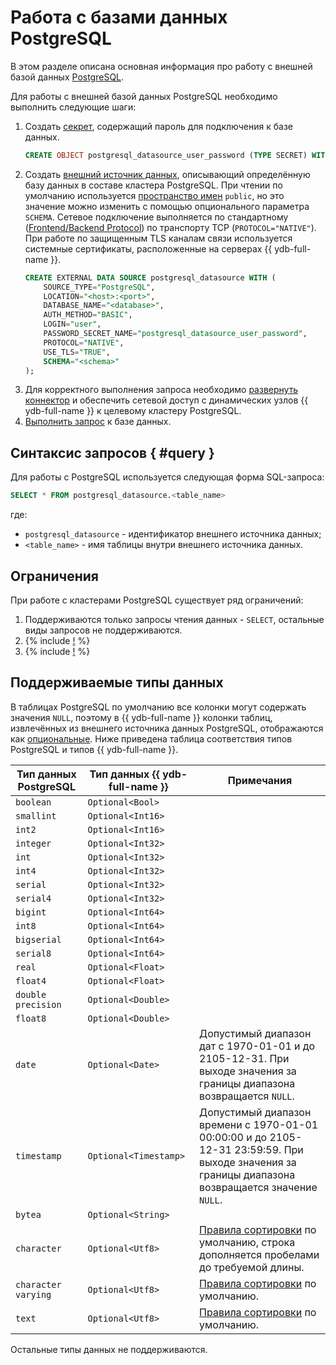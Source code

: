 # Работа с базами данных PostgreSQL

В этом разделе описана основная информация про работу с внешней базой данных [PostgreSQL](http://postgresql.org).

Для работы с внешней базой данных PostgreSQL необходимо выполнить следующие шаги:
1. Создать [секрет](../datamodel/secrets.md), содержащий пароль для подключения к базе данных.
    ```sql
    CREATE OBJECT postgresql_datasource_user_password (TYPE SECRET) WITH (value = "<password>");
    ```
1. Создать [внешний источник данных](../datamodel/external_data_source.md), описывающий определённую базу данных в составе кластера PostgreSQL. При чтении по умолчанию используется [пространство имен](https://www.postgresql.org/docs/current/catalog-pg-namespace.html) `public`, но это значение можно изменить с помощью опционального параметра `SCHEMA`. Сетевое подключение выполняется по стандартному ([Frontend/Backend Protocol](https://www.postgresql.org/docs/current/protocol.html)) по транспорту TCP (`PROTOCOL="NATIVE"`). При работе по защищенным TLS каналам связи используется системные сертификаты, расположенные на серверах {{ ydb-full-name }}. 
    ```sql
    CREATE EXTERNAL DATA SOURCE postgresql_datasource WITH (
        SOURCE_TYPE="PostgreSQL",
        LOCATION="<host>:<port>",
        DATABASE_NAME="<database>",
        AUTH_METHOD="BASIC",
        LOGIN="user",
        PASSWORD_SECRET_NAME="postgresql_datasource_user_password",
        PROTOCOL="NATIVE",
        USE_TLS="TRUE",
        SCHEMA="<schema>"
    );
    ```
1. Для корректного выполнения запроса необходимо [развернуть коннектор](../../deploy/manual/deploy-ydb-federated-query.md) и обеспечить сетевой доступ с динамических узлов {{ ydb-full-name }} к целевому кластеру PostgreSQL.
1. [Выполнить запрос](#query) к базе данных.

## Синтаксис запросов { #query }
Для работы с PostgreSQL используется следующая форма SQL-запроса:

```sql
SELECT * FROM postgresql_datasource.<table_name>
```

где:
- `postgresql_datasource` - идентификатор внешнего источника данных;
- `<table_name>` - имя таблицы внутри внешнего источника данных.

## Ограничения

При работе с кластерами PostgreSQL существует ряд ограничений:

1. Поддерживаются только запросы чтения данных - `SELECT`, остальные виды запросов не поддерживаются.
1. {% include [!](_includes/datetime_limits.md) %}
1. {% include [!](_includes/predicate_pushdown.md) %}

## Поддерживаемые типы данных

В таблицах PostgreSQL по умолчанию все колонки могут содержать значения `NULL`, поэтому в {{ ydb-full-name }} колонки таблиц, извлечённых из внешнего источника данных PostgreSQL, отображаются как [опциональные](https://ydb.tech/docs/ru/yql/reference/types/optional). Ниже приведена таблица соответствия типов PostgreSQL и типов {{ ydb-full-name }}.

|Тип данных PostgreSQL|Тип данных {{ ydb-full-name }}|Примечания|
|---|----|------|
|`boolean`|`Optional<Bool>`||
|`smallint`|`Optional<Int16>`||
|`int2`|`Optional<Int16>`||
|`integer`|`Optional<Int32>`||
|`int`|`Optional<Int32>`||
|`int4`|`Optional<Int32>`||
|`serial`|`Optional<Int32>`||
|`serial4`|`Optional<Int32>`||
|`bigint`|`Optional<Int64>`||
|`int8`|`Optional<Int64>`||
|`bigserial`|`Optional<Int64>`||
|`serial8`|`Optional<Int64>`||
|`real`|`Optional<Float>`||
|`float4`|`Optional<Float>`||
|`double precision`|`Optional<Double>`||
|`float8`|`Optional<Double>`||
|`date`|`Optional<Date>`|Допустимый диапазон дат с 1970-01-01 и до 2105-12-31. При выходе значения за границы диапазона возвращается `NULL`.|
|`timestamp`|`Optional<Timestamp>`|Допустимый диапазон времени с 1970-01-01 00:00:00 и до 2105-12-31 23:59:59. При выходе значения за границы диапазона возвращается значение `NULL`.|
|`bytea`|`Optional<String>`||
|`character`|`Optional<Utf8>`|[Правила сортировки](https://www.postgresql.org/docs/current/collation.html) по умолчанию, строка дополняется пробелами до требуемой длины.|
|`character varying`|`Optional<Utf8>`|[Правила сортировки](https://www.postgresql.org/docs/current/collation.html) по умолчанию.|
|`text`|`Optional<Utf8>`|[Правила сортировки](https://www.postgresql.org/docs/current/collation.html) по умолчанию.|

Остальные типы данных не поддерживаются.
